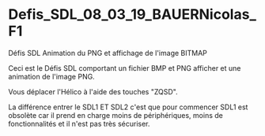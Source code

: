 # Defis_SDL_08_03_19_BAUERNicolas_F1
Défis SDL Animation du PNG et affichage de l'image BITMAP

Ceci est le Défis SDL comportant un fichier BMP et PNG afficher et une animation de l'image PNG.



Vous déplacer l'Hélico à l'aide des touches "ZQSD".

La différence entrer le SDL1 ET SDL2 c'est que pour commencer SDL1 est obsolète car il prend en charge moins de périphériques, moins de fonctionnalités  et il n'est pas très sécuriser.